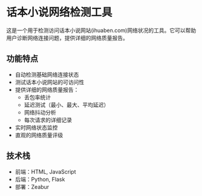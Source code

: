 # 话本小说网络检测工具

这是一个用于检测访问话本小说网站(ihuaben.com)网络状况的工具。它可以帮助用户诊断网络连接问题，提供详细的网络质量报告。

## 功能特点

- 自动检测基础网络连接状态
- 测试话本小说网站的可访问性
- 提供详细的网络质量报告：
  - 丢包率统计
  - 延迟测试（最小、最大、平均延迟）
  - 网络抖动分析
  - 每次请求的详细记录
- 实时网络状态监控
- 直观的网络质量评级

## 技术栈

- 前端：HTML, JavaScript
- 后端：Python, Flask
- 部署：Zeabur

